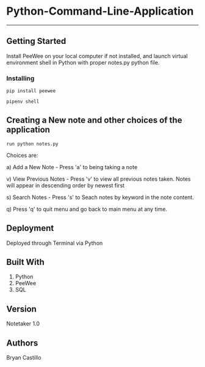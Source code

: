 # Python-Command-Line-Application

***

## Getting Started

Install PeeWee on your local computer if not installed, and launch virtual environment shell in Python with proper notes.py python file.

### Installing

```pip install peewee```

```pipenv shell```

## Creating a New note and other choices of the application

```run python notes.py```

Choices are:

a) Add a New Note
    - Press 'a' to being taking a note

v) View Previous Notes
    - Press 'v' to view all previous notes taken. Notes will appear in descending order by newest first

s) Search Notes
    - Press 's' to Seach notes by keyword in the note content.

q) Press 'q' to quit menu and go back to main menu at any time.

## Deployment

Deployed through Terminal via Python

## Built With

1. Python
2. PeeWee
3. SQL

## Version 

Notetaker 1.0

## Authors

Bryan Castillo





